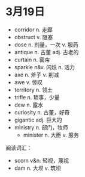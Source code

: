 # 3月19日

- corridor n. 走廊
- obstruct v. 阻塞
- dose n. 剂量，一次 v. 服药
- antique n. 古董 adj. 古老的
- curtain n. 窗帘
- sparkle n&v. 闪烁 n. 活力
- axe n. 斧子 v. 削减
- awe v. 惊叹
- territory n. 领土
- trifle n. 琐事，少量
- dew n. 露水
- curiosity n. 古董，好奇
- gigantic adj. 巨大的
- ministry n. 部门，牧师
  - minister n. 大臣 v. 服务

阅读词汇：

- scorn v&n. 轻视，蔑视
- dam n. 大坝 v. 筑坝
